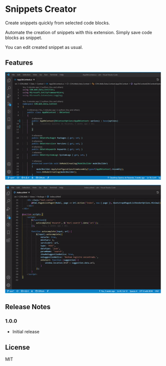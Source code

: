 # Snippets Creator

Create snippets quickly from selected code blocks.

Automate the creation of snippets with this extension. Simply save code blocks as snippet.

You can edit created snippet as usual.

## Features

![Instruction](./instruction1.gif)

![Instruction](./instruction2.gif)

## Release Notes

### 1.0.0

- Initial release

## License

MIT
